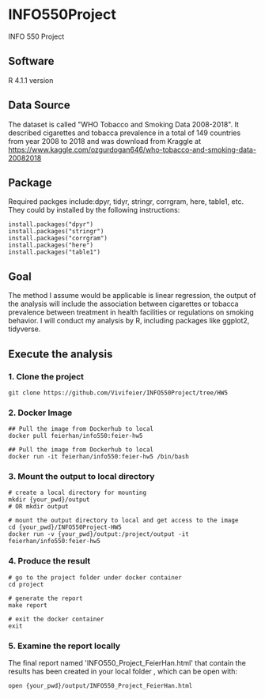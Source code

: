# INFO550Project
INFO 550 Project

## Software
   R 4.1.1 version

## Data Source

   The dataset is called "WHO Tobacco and Smoking Data 2008-2018". It described cigarettes and tobacca prevalence in a total of 149 countries from year 2008 to 2018 and was download from Kraggle at https://www.kaggle.com/ozgurdogan646/who-tobacco-and-smoking-data-20082018

## Package
  Required packges include:dpyr, tidyr, stringr, corrgram, here, table1, etc.
  They could by installed by the following instructions:
  
```
install.packages("dpyr")
install.packages("stringr")
install.packages("corrgram")
install.packages("here")
install.packages("table1")
```
## Goal
  The method I assume would be applicable is linear regression, the output of the analysis will include the association between cigarettes or tobacca prevalence between treatment in health facilities or regulations on smoking behavior. I will conduct my analysis by R, including packages like ggplot2, tidyverse.
  

## Execute the analysis

### 1. Clone the project
```
git clone https://github.com/Vivifeier/INFO550Project/tree/HW5
```
### 2. Docker Image
```
## Pull the image from Dockerhub to local
docker pull feierhan/info550:feier-hw5

## Pull the image from Dockerhub to local
docker run -it feierhan/info550:feier-hw5 /bin/bash
```

### 3. Mount the output to local directory
```
# create a local directory for mounting
mkdir {your_pwd}/output
# OR mkdir output

# mount the output directory to local and get access to the image
cd {your_pwd}/INFO550Project-HW5
docker run -v {your_pwd}/output:/project/output -it feierhan/info550:feier-hw5
```

### 4. Produce the result
```
# go to the project folder under docker container
cd project

# generate the report
make report

# exit the docker container
exit
```

### 5. Examine the report locally

The final report named 'INFO550_Project_FeierHan.html' that contain the results has been created in your local folder , which can be open with:
```
open {your_pwd}/output/INFO550_Project_FeierHan.html
```
